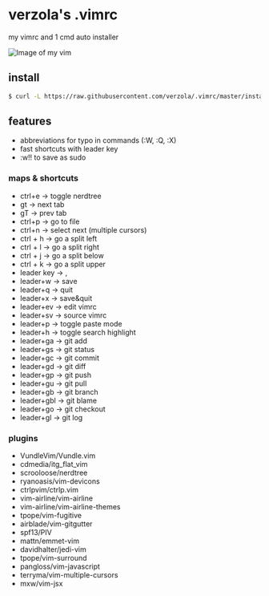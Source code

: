 # verzola's .vimrc
my vimrc and 1 cmd auto installer

![Image of my vim](https://raw.githubusercontent.com/verzola/.vimrc/master/vimux.png)

## install
```sh
$ curl -L https://raw.githubusercontent.com/verzola/.vimrc/master/install.sh | sh
```

## features
- abbreviations for typo in commands (:W, :Q, :X)
- fast shortcuts with leader key
- :w!! to save as sudo

### maps & shortcuts
- ctrl+e -> toggle nerdtree
- gt -> next tab
- gT -> prev tab
- ctrl+p -> go to file
- ctrl+n -> select next (multiple cursors)
- ctrl + h -> go a split left
- ctrl + l -> go a split right
- ctrl + j -> go a split below
- ctrl + k -> go a split upper
- leader key -> ,
- leader+w -> save
- leader+q -> quit
- leader+x -> save&quit
- leader+ev -> edit vimrc
- leader+sv -> source vimrc
- leader+p -> toggle paste mode
- leader+h -> toggle search highlight
- leader+ga -> git add
- leader+gs -> git status
- leader+gc -> git commit
- leader+gd -> git diff
- leader+gp -> git push
- leader+gu -> git pull
- leader+gb -> git branch
- leader+gbl -> git blame
- leader+go -> git checkout
- leader+gl -> git log

### plugins
- VundleVim/Vundle.vim
- cdmedia/itg_flat_vim
- scrooloose/nerdtree
- ryanoasis/vim-devicons
- ctrlpvim/ctrlp.vim
- vim-airline/vim-airline
- vim-airline/vim-airline-themes
- tpope/vim-fugitive
- airblade/vim-gitgutter
- spf13/PIV
- mattn/emmet-vim
- davidhalter/jedi-vim
- tpope/vim-surround
- pangloss/vim-javascript
- terryma/vim-multiple-cursors
- mxw/vim-jsx

